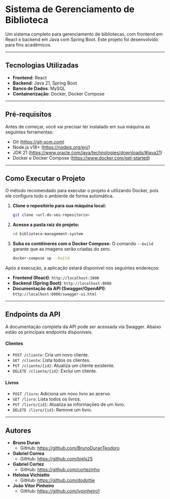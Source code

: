 # Sistema de Gerenciamento de Biblioteca

Um sistema completo para gerenciamento de bibliotecas, com frontend em React e backend em Java com Spring Boot. Este projeto foi desenvolvido para fins acadêmicos.

---

## Tecnologias Utilizadas

-   **Frontend**: React
-   **Backend**: Java 21, Spring Boot
-   **Banco de Dados**: MySQL
-   **Containerização**: Docker, Docker Compose

---

## Pré-requisitos

Antes de começar, você vai precisar ter instalado em sua máquina as seguintes ferramentas:

-   Git (https://git-scm.com)
-   Node.js v18+ (https://nodejs.org/en/)
-   JDK 21 (https://www.oracle.com/java/technologies/downloads/#java21)
-   Docker e Docker Compose (https://www.docker.com/get-started)

---

## Como Executar o Projeto

O método recomendado para executar o projeto é utilizando Docker, pois ele configura todo o ambiente de forma automática.

1.  **Clone o repositório para sua máquina local:**
    ```bash
    git clone <url-do-seu-repositorio>
    ```

2.  **Acesse a pasta raiz do projeto:**
    ```bash
    cd biblioteca-management-system
    ```

3.  **Suba os contêineres com o Docker Compose:**
    O comando `--build` garante que as imagens serão criadas do zero.
    ```bash
    docker-compose up --build
    ```

Após a execução, a aplicação estará disponível nos seguintes endereços:

-   **Frontend (React)**: `http://localhost:3000`
-   **Backend (Spring Boot)**: `http://localhost:8080`
-   **Documentação da API (Swagger/OpenAPI)**: `http://localhost:8080/swagger-ui.html`

---

## Endpoints da API

A documentação completa da API pode ser acessada via Swagger. Abaixo estão os principais endpoints disponíveis.

#### Clientes

-   `POST /cliente`: Cria um novo cliente.
-   `GET /cliente`: Lista todos os clientes.
-   `PUT /cliente/{id}`: Atualiza um cliente existente.
-   `DELETE /cliente/{id}`: Exclui um cliente.

#### Livros

-   `POST /livro`: Adiciona um novo livro ao acervo.
-   `GET /livro`: Lista todos os livros.
-   `PUT /livro/{id}`: Atualiza as informações de um livro.
-   `DELETE /livro/{id}`: Remove um livro.

---

## Autores
    
-   **Bruno Duran**
    -   GitHub: https://github.com/BrunoDuranTeodoro
-   **Gabriel Correa**
    -   GitHub: https://github.com/biels25
-   **Gabriel Cortez**
    -   GitHub: https://github.com/cortezinho
-   **Heloisa  Vichiatto**
    -   GitHub: https://github.com/dodottie
-   **João Vitor Pinheiro**
    -   GitHub: https://github.com/jvpinheiro1
